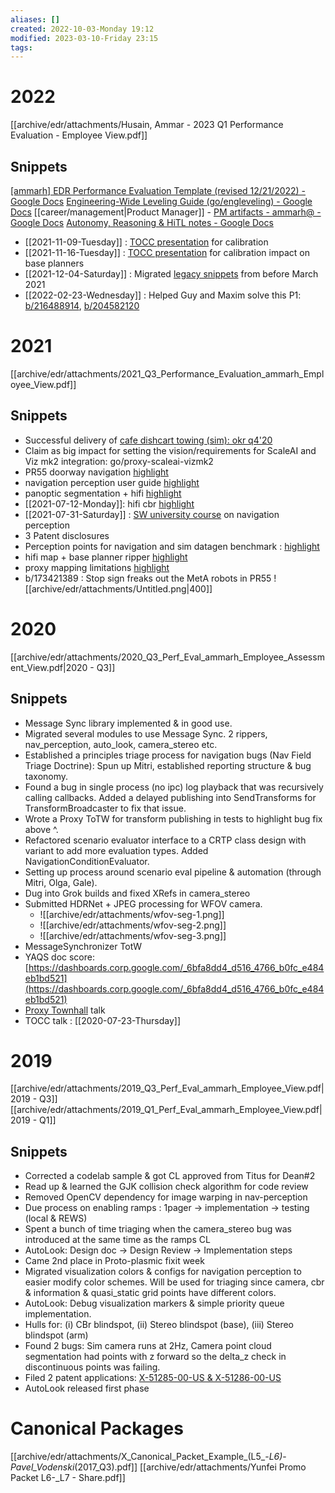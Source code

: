 ```yaml
---
aliases: []
created: 2022-10-03-Monday 19:12
modified: 2023-03-10-Friday 23:15
tags: 
---
```


# 2022

[[archive/edr/attachments/Husain, Ammar - 2023 Q1 Performance Evaluation - Employee View.pdf]]

## Snippets

[[ammarh] EDR Performance Evaluation Template (revised 12/21/2022) - Google Docs](https://docs.google.com/document/d/1PV2X8s1vO9zksl4NqJWr_ZQBc-78z6XB_8OE93ZAN-4/edit#)
[Engineering-Wide Leveling Guide (go/engleveling) - Google Docs](https://docs.google.com/document/d/1Z2MDAkANByIJNJcbn6frojCt0G766U1agRqtf__LeBk/preview)
[[career/management|Product Manager]] - [PM artifacts - ammarh@ - Google Docs](https://docs.google.com/document/d/14o0d74pKaNj6flfNGqilpw-2bDIdoM_njbM3hGzBJgg/edit?resourcekey=0-BbwWP5UIpZfo9xYQO2blQw#heading=h.9kxog64sha6)
[Autonomy, Reasoning & HiTL notes - Google Docs](https://docs.google.com/document/d/1Oo0DQiMzFqwxTOmauq5IXVJQXiVUAh_1EUeXI8dz10o/edit)

- [[2021-11-09-Tuesday]] : [TOCC presentation](https://docs.google.com/presentation/d/1SN-Q_vFxljeZaBdbn0h9JC8Zo-bePhXP4sAGl33SM5A/edit?resourcekey=0-sQKmZys866K_UZesIjk6xg#slide=id.gd5278b9f66_1_543) for calibration
- [[2021-11-16-Tuesday]] : [TOCC presentation](https://docs.google.com/presentation/d/1hHmiTTDsxS0yHtHp4yHX9qoDpZH-3JktwLQchec2Jgs/edit?resourcekey=0-1HaW4LYegFMmtiYFTj7wBA#slide=id.gd5278b9f66_1_543) for calibration impact on base planners
- [[2021-12-04-Saturday]] : Migrated [legacy snippets](https://docs.google.com/document/d/1wOq0TMNHIHntr91wCEPua7w_4cwhE6YefVliwIMdSV4/edit?resourcekey=0-VadqY9IBonLxOJyyulRHfg#) from before March 2021
- [[2022-02-23-Wednesday]] : Helped Guy and Maxim solve this P1: [b/216488914](https://b.corp.google.com/216488914), [b/204582120](http://b/204582120)

# 2021

[[archive/edr/attachments/2021_Q3_Performance_Evaluation_ammarh_Employee_View.pdf]]

## Snippets
- Successful delivery of [cafe dishcart towing (sim): okr q4'20](https://www.notion.so/cafe-dishcart-towing-sim-okr-q4-20-f9e153e45f084f67b2505375f02663be)
- Claim as big impact for setting the vision/requirements for ScaleAI and Viz mk2 integration: go/proxy-scaleai-vizmk2
- PR55 doorway navigation [highlight](https://docs.google.com/presentation/d/1se3ody5hlPZFjOWalg8DY8SSg1OUfrasq32oYUx8Up0/edit?resourcekey=0-2AVm7I1xtp3WZsTgpuVapA#slide=id.gd8a8d709f8_1_0)
- navigation perception user guide [highlight](https://docs.google.com/presentation/d/1se3ody5hlPZFjOWalg8DY8SSg1OUfrasq32oYUx8Up0/edit?resourcekey=0-2AVm7I1xtp3WZsTgpuVapA#slide=id.gdf9c1dfbe0_0_0)
- panoptic segmentation + hifi [highlight](https://docs.google.com/presentation/d/1se3ody5hlPZFjOWalg8DY8SSg1OUfrasq32oYUx8Up0/edit?resourcekey=0-2AVm7I1xtp3WZsTgpuVapA#slide=id.ge13418cb2e_1_0)
- [[2021-07-12-Monday]]: hifi cbr [highlight](https://docs.google.com/presentation/d/1w1DZy9BTK3CLjHJET4bMgZhy3jaOp25LC-SDP_ZZhik/edit?resourcekey=0-j6zNhtjzxor5ZU5ZmJmIIg#slide=id.ge400353f1f_2_0)
- [[2021-07-31-Saturday]] : [SW university course](https://drive.google.com/open?id=1e8x4dHUzdiWz65LEiYQ6v-AWpwQzfRQL&authuser=mrahusain%40gmail.com&usp=drive_fs) on navigation perception
- 3 Patent disclosures
- Perception points for navigation and sim datagen benchmark : [highlight](https://docs.google.com/presentation/d/1w1DZy9BTK3CLjHJET4bMgZhy3jaOp25LC-SDP_ZZhik/edit?resourcekey=0-j6zNhtjzxor5ZU5ZmJmIIg#slide=id.gead2e2bd76_0_9)
- hifi map + base planner ripper [highlight](https://docs.google.com/presentation/d/1w1DZy9BTK3CLjHJET4bMgZhy3jaOp25LC-SDP_ZZhik/edit?resourcekey=0-j6zNhtjzxor5ZU5ZmJmIIg#slide=id.geed48a14b3_4_0)
- proxy mapping limitations [highlight](https://docs.google.com/presentation/d/1w1DZy9BTK3CLjHJET4bMgZhy3jaOp25LC-SDP_ZZhik/edit?resourcekey=0-j6zNhtjzxor5ZU5ZmJmIIg#slide=id.geed48a14b3_4_64)
- b/173421389 : Stop sign freaks out the MetA robots in PR55
			  ![[archive/edr/attachments/Untitled.png|400]]

# 2020

[[archive/edr/attachments/2020_Q3_Perf_Eval_ammarh_Employee_Assessment_View.pdf|2020 - Q3]]

## Snippets
- Message Sync library implemented & in good use.
- Migrated several modules to use Message Sync. 2 rippers, nav_perception, auto_look, camera_stereo etc.
- Established a principles triage process for navigation bugs (Nav Field Triage Doctrine): Spun up Mitri, established reporting structure & bug taxonomy.
- Found a bug in single process (no ipc) log playback that was recursively calling callbacks. Added a delayed publishing into SendTransforms for TransformBroadcaster to fix that issue.
- Wrote a Proxy ToTW for transform publishing in tests to highlight bug fix above ^.
- Refactored scenario evaluator interface to a CRTP class design with variant to add more evaluation types. Added NavigationConditionEvaluator.
- Setting up process around scenario eval pipeline & automation (through Mitri, Olga, Gale).
- Dug into Grok builds and fixed XRefs in camera_stereo
- Submitted HDRNet + JPEG processing for WFOV camera.
	- ![[archive/edr/attachments/wfov-seg-1.png]]
	- ![[archive/edr/attachments/wfov-seg-2.png]]
	- ![[archive/edr/attachments/wfov-seg-3.png]]
- MessageSynchronizer TotW
- YAQS doc score: [](https://dashboards.corp.google.com/_6bfa8dd4_d516_4766_b0fc_e484eb1bd521)[https://dashboards.corp.google.com/_6bfa8dd4_d516_4766_b0fc_e484eb1bd521](https://dashboards.corp.google.com/_6bfa8dd4_d516_4766_b0fc_e484eb1bd521)
- [Proxy Townhall](https://docs.google.com/presentation/d/17AQpxOMJZC8jBmwnQdUTErZh-Zo96oIlBldaXz8mF2M/edit#slide=id.g90f60b34bf_1_33820) talk
- TOCC talk : [[2020-07-23-Thursday]]

# 2019

[[archive/edr/attachments/2019_Q3_Perf_Eval_ammarh_Employee_View.pdf|2019 - Q3]]
[[archive/edr/attachments/2019_Q1_Perf_Eval_ammarh_Employee_View.pdf|2019 - Q1]]

## Snippets
- Corrected a codelab sample & got CL approved from Titus for Dean#2
- Read up & learned the GJK collision check algorithm for code review
- Removed OpenCV dependency for image warping in nav-perception
- Due process on enabling ramps : 1pager -> implementation -> testing (local & REWS)
- Spent a bunch of time triaging when the camera_stereo bug was introduced at the same time as the ramps CL
- AutoLook: Design doc -> Design Review -> Implementation steps
- Came 2nd place in Proto-plasmic fixit week
- Migrated visualization colors & configs for navigation perception to easier modify color schemes. Will be used for triaging since camera, cbr & information & quasi_static grid points have different colors.
- AutoLook: Debug visualization markers & simple priority queue implementation.
- Hulls for: (i) CBr blindspot, (ii) Stereo blindspot (base), (iii) Stereo blindspot (arm)
- Found 2 bugs: Sim camera runs at 2Hz, Camera point cloud segmentation had points with z forward so the delta_z check in discontinuous points was failing.
- Filed 2 patent applications: [X-51285-00-US & X-51286-00-US](https://docs.google.com/spreadsheets/d/1ADulKrGxBKrh86rM2jWhqjjCRqaPho--ViipDyi5VpE/edit?usp=sharing)
- AutoLook released first phase

# Canonical Packages

[[archive/edr/attachments/X_Canonical_Packet_Example_(L5_-_L6)_-_Pavel_Vodenski_(2017_Q3).pdf]]
[[archive/edr/attachments/Yunfei Promo Packet L6-_L7 - Share.pdf]]

